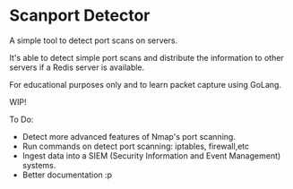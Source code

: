 # Scanport Detector

A simple tool to detect port scans on servers. 

It's able to detect simple port scans and distribute the information to other servers if a Redis server is available.

For educational purposes only and to learn packet capture using GoLang.

WIP!

To Do:
- Detect more advanced features of Nmap's port scanning.
- Run commands on detect port scanning: iptables, firewall,etc
- Ingest data into a SIEM (Security Information and Event Management) systems.
- Better documentation :p
